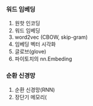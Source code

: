 ### 워드 임베딩
1. 원핫 인코딩
2. 워드 임베딩
3. word2vec (CBOW, skip-gram)
4. 임베딩 벡터 시각화
5. 글로브(glove)
6. 파이토치의 nn.Embeding

### 순환 신경망
1. 순환 신경망(RNN)
2. 장단기 메모리(
